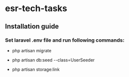# esr-tech-tasks
## Installation guide

### Set laravel .env file and run following commands:

- php artisan migrate

- php artisan db:seed --class=UserSeeder

- php artisan storage:link

